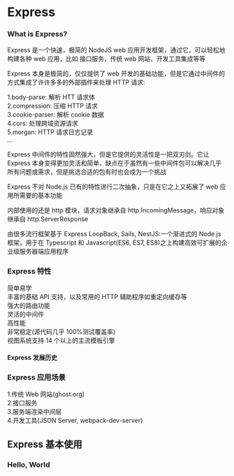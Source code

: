 # Express

### What is Express?

Express 是一个快速，极简的 NodeJS web 应用开发框架，通过它，可以轻松地构建各种 web 应用，比如 接口服务，传统 web 网站，开发工具集成等等

Express 本身是极简的，仅仅提供了 web 开发的基础功能，但是它通过中间件的方式集成了许许多多的外部插件来处理 HTTP 请求:

1.body-parse: 解析 HTT 请求体 <br />
2.compression: 压缩 HTTP 请求 <br />
3.cookie-parser: 解析 cookie 数据 <br />
4.cors: 处理跨域资源请求 <br />
5.morgan: HTTP 请求日志记录 <br />
...

Express 中间件的特性固然强大，但是它提供的灵活性是一把双刃剑。它让 Express 本身变得更加灵活和简单，缺点在于虽然有一些中间件包可以解决几乎所有问题或需求，但是挑选合适的包有时也会成为一个挑战

Express 不对 Node.js 已有的特性进行二次抽象，只是在它之上又拓展了 web 应用所需要的基本功能

内部使用的还是 http 模块，请求对象继承自 http.IncomingMessage，响应对象继承自 http.ServerResponse

由很多流行框架基于 Express LoopBack, Sails, NestJS:一个渐进式的 Node.js 框架，用于在 Typescript 和 Javascript(ES6, ES7, ES8)之上构建高效可扩展的企业级服务器端应用程序

### Express 特性

简单易学 <br />
丰富的基础 API 支持，以及常用的 HTTP 辅助程序如重定向缓存等 <br />
强大的路由功能 <br />
灵活的中间件 <br />
高性能 <br />
非常稳定(源代码几乎 100%测试覆盖率) <br />
视图系统支持 14 个以上的主流模板引擎 <br />

#### Express 发展历史

### Express 应用场景

1.传统 Web 网站(ghost.org) <br /> 2.接口服务 <br /> 3.服务端渲染中间层 <br /> 4.开发工具(JSON Server, webpack-dev-server)

## Express 基本使用

### Hello, World
